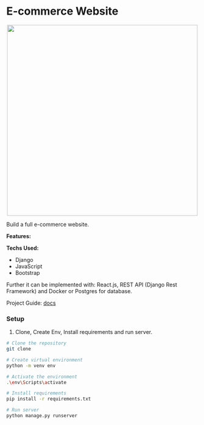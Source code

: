 # E-commerce Website

<p align="center">
    <img src="docs/images/.png" width='500'/>
</p>

Build a full e-commerce website.


**Features:**


**Techs Used:**

- Django
- JavaScript
- Bootstrap

Further it can be implemented with: React.js, REST API (Django Rest Framework) and Docker or Postgres for database.

Project Guide: [docs](docs/)

### Setup

1. Clone, Create Env, Install requirements and run server.

```bash
# Clone the repository
git clone

# Create virtual environment
python -m venv env

# Activate the environment
.\env\Scripts\activate

# Install requirements
pip install -r requirements.txt

# Run server
python manage.py runserver
```
